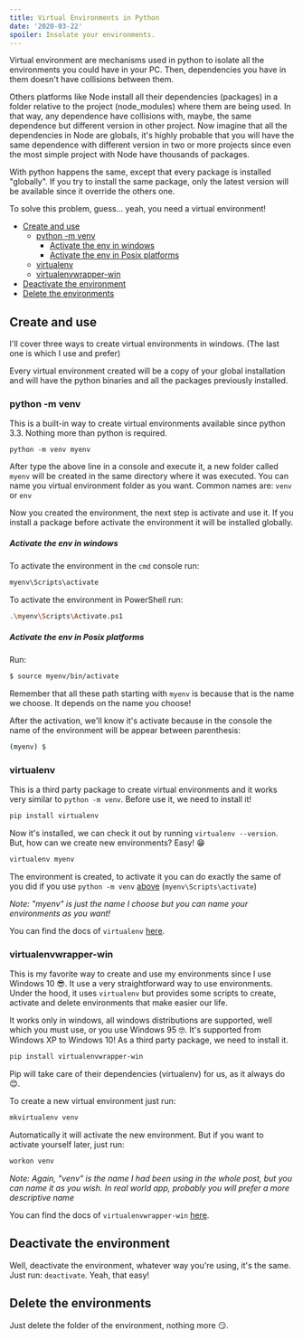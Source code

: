 ```yaml
---
title: Virtual Environments in Python
date: '2020-03-22'
spoiler: Insolate your environments.
---
```


Virtual environment are mechanisms used in python to isolate all the environments you could have in your PC. Then, dependencies you have in them doesn't have collisions between them. 

Others platforms like Node install all their dependencies (packages) in a folder relative to the project (node_modules) where them are being used. In that way, any dependence have collisions with, maybe, the same dependence but different version in other project. Now imagine that all the dependencies in Node are globals, it's highly probable that you will have the same dependence with different version in two or more projects since even the most simple project with Node have thousands of packages.

With python happens the same, except that every package is installed "globally". If you try to install the same package, only the latest version will be available since it override the others one.

To solve this problem, guess... yeah, you need a virtual environment!

- [Create and use](#create-and-use)
  - [python -m venv](#python--m-venv)
      - [Activate the env in windows](#activate-the-env-in-windows)
      - [Activate the env in Posix platforms](#activate-the-env-in-posix-platforms)
  - [virtualenv](#virtualenv)
  - [virtualenvwrapper-win](#virtualenvwrapper-win)
- [Deactivate the environment](#deactivate-the-environment)
- [Delete the environments](#delete-the-environments)


## Create and use

I'll cover three ways to create virtual environments in windows. (The last one is which I use and prefer)

Every virtual environment created will be a copy of your global installation and will have the python binaries and all the packages previously installed.

### python -m venv

This is a built-in way to create virtual environments available since python 3.3. Nothing more than python is required.

```console
python -m venv myenv
```

After type the above line in a console and execute it, a new folder called `myenv` will be created in the same directory where it was executed. You can name you virtual environment folder as you want. Common names are: `venv` or `env`

Now you created the environment, the next step is activate and use it. If you install a package before activate the environment it will be installed globally.

##### Activate the env in windows

To activate the environment in the `cmd` console run:

```bash
myenv\Scripts\activate
```

To activate the environment in PowerShell run:

```bash
.\myenv\Scripts\Activate.ps1
```

##### Activate the env in Posix platforms

Run:

```bash
$ source myenv/bin/activate
```

Remember that all these path starting with `myenv` is because that is the name we choose. It depends on the name you choose!


After the activation, we'll know it's activate because in the console the name of the environment will be appear between parenthesis:

```bash
(myenv) $
```

### virtualenv

This is a third party package to create virtual environments and it works very similar to `python -m venv`. Before use it, we need to install it!

```bash
pip install virtualenv
```

Now it's installed, we can check it out by running `virtualenv --version`. But, how can we create new environments? Easy! 😁

```bash
virtualenv myenv
```

The environment is created, to activate it you can do exactly the same of you did if you use `python -m venv` [above](#activate-the-env-in-windows) (`myenv\Scripts\activate`)

*Note: "myenv" is just the name I choose but you can name your environments as you want!*

You can find the docs of `virtualenv` [here](https://virtualenv.pypa.io/).

### virtualenvwrapper-win

This is my favorite way to create and use my environments since I use Windows 10 😎. It use a very straightforward way to use environments. Under the hood, it uses `virtualenv` but provides some scripts to create, activate and delete environments that make easier our life.

It works only in windows, all windows distributions are supported, well which you must use, or you use Windows 95 🤓. It's supported from Windows XP to Windows 10! As a third party package, we need to install it.

```bash
pip install virtualenvwrapper-win
```

Pip will take care of their dependencies (virtualenv) for us, as it always do 😊.

To create a new virtual environment just run:

```bash
mkvirtualenv venv
```

Automatically it will activate the new environment. But if you want to activate yourself later, just run:

```bash
workon venv
```

*Note: Again, "venv" is the name I had been using in the whole post, but you can name it as you wish. In real world app, probably you will prefer a more descriptive name*

You can find the docs of `virtualenvwrapper-win` [here](https://pypi.org/project/virtualenvwrapper-win/).

## Deactivate the environment

Well, deactivate the environment, whatever way you're using, it's the same. Just run: `deactivate`. Yeah, that easy!

## Delete the environments

Just delete the folder of the environment, nothing more 😏. 


